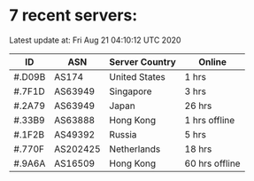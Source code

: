 # 7 recent servers:

Latest update at: Fri Aug 21 04:10:12 UTC 2020

| ID | ASN | Server Country | Online |
| -- | --- | -------------- | ------ |
| #.D09B | AS174 | United States | 1 hrs |
| #.7F1D | AS63949 | Singapore | 3 hrs |
| #.2A79 | AS63949 | Japan | 26 hrs |
| #.33B9 | AS63888 | Hong Kong | 1 hrs offline |
| #.1F2B | AS49392 | Russia | 5 hrs |
| #.770F | AS202425 | Netherlands | 18 hrs |
| #.9A6A | AS16509 | Hong Kong | 60 hrs offline |


